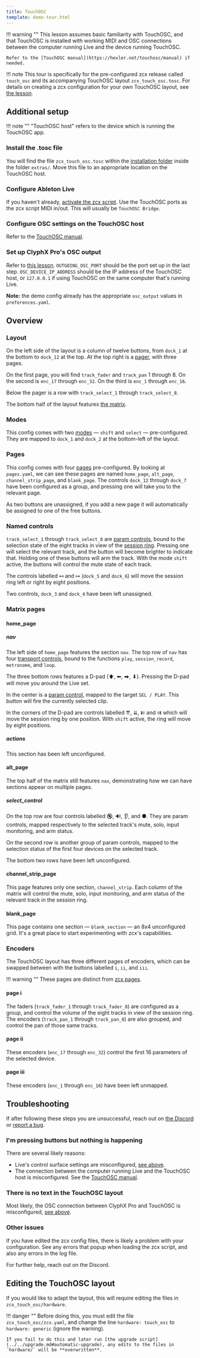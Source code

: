 ```yaml
---
title: TouchOSC
template: demo-tour.html
---
```

!!! warning ""
    This lesson assumes basic familiarity with TouchOSC, and that TouchOSC is installed with working MIDI and OSC connections between the computer running Live and the device running TouchOSC.
    
    Refer to the [TouchOSC manual](https://hexler.net/touchosc/manual) if needed.

!!! note
    This tour is specifically for the pre-configured zcx release called `touch_osc` and its accompanying TouchOSC layout `zcx_touch_osc.tosc`.
    For details on creating a zcx configuration for your own TouchOSC layout, see [the lesson](../../touch-osc.md).

## Additional setup

!!! note ""
    "TouchOSC host" refers to the device which is running the TouchOSC app.

### Install the .tosc file

You will find the file `zcx_touch_osc.tosc` within the [installation folder](../installation.md#install-the-script) inside the folder `extras/`.
Move this file to an appropriate location on the TouchOSC host.

### Configure Ableton Live

If you haven't already, [activate the zcx script](../installation.md#activate-the-script).
Use the TouchOSC ports as the zcx script MIDI in/out.
This will usually be `TouchOSC Bridge`.

### Configure OSC settings on the TouchOSC host

Refer to the [TouchOSC manual](https://hexler.net/touchosc/manual/connections-osc).

### Set up ClyphX Pro's OSC output

Refer to [this lesson](../../osc-output.md).
`OUTGOING_OSC_PORT` should be the port set up in the last step.
`OSC_DEVICE_IP_ADDRESS` should be the IP address of the TouchOSC host, or `127.0.0.1` if using TouchOSC on the same computer that's running Live.

**Note:** the demo config already has the appropriate `osc_output` values in `preferences.yaml`.

## Overview

### Layout

On the left side of the layout is a column of twelve buttons, from `dock_1` at the bottom to `dock_12` at the top.
At the top right is a [pager](https://hexler.net/touchosc/manual/controls#pager), with three pages.

On the first page, you will find `track_fader` and `track_pan` 1 through 8.
On the second is `enc_17` through `enc_32`.
On the third is `enc_1` through `enc_16`.

Below the pager is a row with `track_select_1` through `track_select_8`.

The bottom half of the layout features [the matrix](../zcx-concepts.md#matrix-controls).

### Modes

This config comes with two [modes](../zcx-concepts.md#modes) — `shift` and `select` — pre-configured.
They are mapped to `dock_1` and `dock_2` at the bottom-left of the layout.

### Pages

This config comes with four [pages](../zcx-concepts.md#pages) pre-configured.
By looking at `pages.yaml`, we can see these pages are named `home_page`, `alt_page`, `channel_strip_page`, and `blank_page`.
The controls `dock_12` through `dock_7` have been configured as a group, and pressing one will take you to the relevant page.

As two buttons are unassigned, if you add a new page it will automatically be assigned to one of the free buttons.

### Named controls

`track_select_1` through `track_select_8` are [param controls](../../../reference/control/param.md), bound to the selection state of the eight tracks in view of the [session ring](../../session-ring.md).
Pressing one will select the relevant track, and the button will become brighter to indicate that.
Holding one of these buttons will arm the track.
With the mode `shift` active, the buttons will control the mute state of each track.

The controls labelled ↤ and ↦ (`dock_5` and `dock_6`) will move the session ring left or right by eight positions.

Two controls, `dock_3` and `dock_4` have been left unassigned.

### Matrix pages

#### home_page

##### nav

The left side of `home_page` features the section `nav`.
The top row of `nav` has four [transport controls](../../../reference/control/transport.md), bound to the functions `play`, `session_record`, `metronome`, and `loop`.

The three bottom rows features a D-pad (⬆, ⬅, ⮕, ⬇).
Pressing the D-pad will move you around the Live set.

In the center is a [param control](../../../reference/control/param.md), mapped to the target `SEL / PLAY`.
This button will fire the currently selected clip.

In the corners of the D-pad are controls labelled ⇈, ⇊, ⇇ and ⇉ which will move the session ring by one position.
With `shift` active, the ring will move by eight positions.

##### actions

This section has been left unconfigured.

#### alt_page

The top half of the matrix still features `nav`, demonstrating how we can have sections appear on multiple pages.

##### select_control

On the top row are four controls labelled 🔇, 🔊, 👂, and ●.
They are param controls, mapped respectively to the selected track's mute, solo, input monitoring, and arm status.

On the second row is another group of param controls, mapped to the selection status of the first four devices on the selected track.

The bottom two rows have been left unconfigured.

#### channel_strip_page

This page features only one section, `channel_strip`.
Each column of the matrix will control the mute, solo, input monitoring, and arm status of the relevant track in the session ring.

#### blank_page

This page contains one section — `blank_section` — an 8x4 unconfigured grid.
It's a great place to start experimenting with zcx's capabilities.

### Encoders

The TouchOSC layout has three different pages of encoders, which can be swapped between with the buttons labelled `i`, `ii`, and `iii`.

!!! warning ""
    These pages are distinct from [zcx pages](../zcx-concepts.md#pages).

#### page i

The faders (`track_fader_1` through `track_fader_8`) are configured as a group, and control the volume of the eight tracks in view of the session ring.
The encoders (`track_pan_1` through `track_pan_8`) are also grouped, and control the pan of those same tracks.

#### page ii

These encoders (`enc_17` through `enc_32`) control the first 16 parameters of the selected device.

#### page iii

These encoders (`enc_1` through `enc_16`) have been left unmapped.

## Troubleshooting

If after following these steps you are unsuccessful, reach out on [the Discord](https://discord.zcxcore.com) or [report a bug](../../reporting-bugs.md).

### I'm pressing buttons but nothing is happening

There are several likely reasons:

* Live's control surface settings are misconfigured, [see above](#configure-ableton-live).
* The connection between the computer running Live and the TouchOSC host is misconfigured. See the [TouchOSC manual](https://hexler.net/touchosc/manual/connections).

### There is no text in the TouchOSC layout

Most likely, the OSC connection between ClyphX Pro and TouchOSC is misconfigured, [see above](#configure-osc-settings-on-the-touchosc-host).

### Other issues

If you have edited the zcx config files, there is likely a problem with your configuration.
See any errors that popup when loading the zcx script, and also any errors in the log file.

For further help, reach out on the Discord.

## Editing the TouchOSC layout

If you would like to adapt the layout, this will require editing the files in `zcx_touch_osc/hardware`.

!!! danger ""
    Before doing this, you must edit the file `zcx_touch_osc/zcx.yaml`, and change the line `hardware: touch_osc` to `hardware: generic` (ignore the warning).
    
    If you fail to do this and later run [the upgrade script](../../upgrade.md#automatic-upgrade), any edits to the files in `hardware/` will be **overwritten**.

